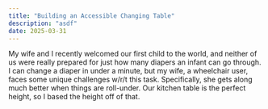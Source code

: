 ```yaml
---
title: "Building an Accessible Changing Table"
description: "asdf"
date: 2025-03-31
---
```

My wife and I recently welcomed our first child to the world, and neither of us were really prepared for just how many diapers an infant can go through. I can change a diaper in under a minute, but my wife, a wheelchair user, faces some unique challenges w/r/t this task. Specifically, she gets along much better when things are roll-under. Our kitchen table is the perfect height, so I based the height off of that.

